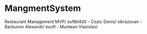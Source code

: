 # MangmentSystem
Restaurant Management MVP/
softbl4d3 - Cozic Denis/
obrazovan - Barbunov Alexandr/
esofl - Muntean Vlasislav/
